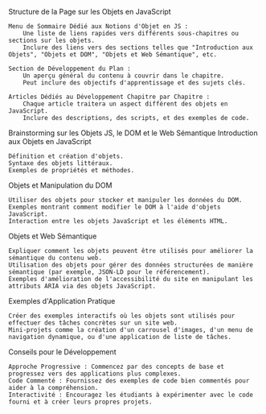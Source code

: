 Structure de la Page sur les Objets en JavaScript

    Menu de Sommaire Dédié aux Notions d'Objet en JS :
        Une liste de liens rapides vers différents sous-chapitres ou sections sur les objets.
        Inclure des liens vers des sections telles que "Introduction aux Objets", "Objets et DOM", "Objets et Web Sémantique", etc.

    Section de Développement du Plan :
        Un aperçu général du contenu à couvrir dans le chapitre.
        Peut inclure des objectifs d'apprentissage et des sujets clés.

    Articles Dédiés au Développement Chapitre par Chapitre :
        Chaque article traitera un aspect différent des objets en JavaScript.
        Inclure des descriptions, des scripts, et des exemples de code.

Brainstorming sur les Objets JS, le DOM et le Web Sémantique
Introduction aux Objets en JavaScript

    Définition et création d'objets.
    Syntaxe des objets littéraux.
    Exemples de propriétés et méthodes.

Objets et Manipulation du DOM

    Utiliser des objets pour stocker et manipuler les données du DOM.
    Exemples montrant comment modifier le DOM à l'aide d'objets JavaScript.
    Interaction entre les objets JavaScript et les éléments HTML.

Objets et Web Sémantique

    Expliquer comment les objets peuvent être utilisés pour améliorer la sémantique du contenu web.
    Utilisation des objets pour gérer des données structurées de manière sémantique (par exemple, JSON-LD pour le référencement).
    Exemples d'amélioration de l'accessibilité du site en manipulant les attributs ARIA via des objets JavaScript.

Exemples d'Application Pratique

    Créer des exemples interactifs où les objets sont utilisés pour effectuer des tâches concrètes sur un site web.
    Mini-projets comme la création d'un carrousel d'images, d'un menu de navigation dynamique, ou d'une application de liste de tâches.

Conseils pour le Développement

    Approche Progressive : Commencez par des concepts de base et progressez vers des applications plus complexes.
    Code Commenté : Fournissez des exemples de code bien commentés pour aider à la compréhension.
    Interactivité : Encouragez les étudiants à expérimenter avec le code fourni et à créer leurs propres projets.